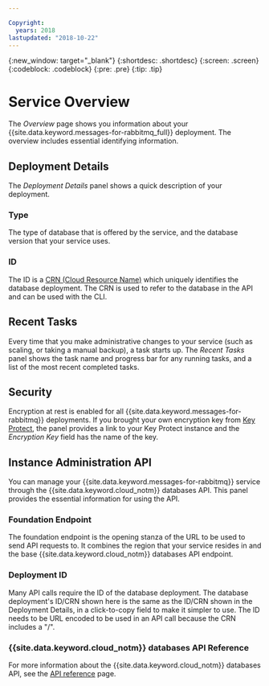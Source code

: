 ```yaml
---

Copyright:
  years: 2018
lastupdated: "2018-10-22"
---
```


{:new_window: target="_blank"}
{:shortdesc: .shortdesc}
{:screen: .screen}
{:codeblock: .codeblock}
{:pre: .pre}
{:tip: .tip}

# Service Overview

The _Overview_ page shows you information about your {{site.data.keyword.messages-for-rabbitmq_full}} deployment. The overview includes essential identifying information.

## Deployment Details

The _Deployment Details_ panel shows a quick description of your deployment.

### Type

The type of database that is offered by the service, and the database version that your service uses.

### ID

The ID is a [CRN (Cloud Resource Name)](https://{DomainName}/docs/overview/crn.html) which uniquely identifies the database deployment. The CRN is used to refer to the database in the API and can be used with the CLI.

## Recent Tasks

Every time that you make administrative changes to your service (such as scaling, or taking a manual backup), a task starts up. The _Recent Tasks_ panel shows the task name and progress bar for any running tasks, and a list of the most recent completed tasks.

## Security

Encryption at rest is enabled for all {{site.data.keyword.messages-for-rabbitmq}} deployments. If you brought your own encryption key from [Key Protect](./reference-key-protect.html), the panel provides a link to your Key Protect instance and the _Encryption Key_ field has the name of the key.

## Instance Administration API

You can manage your {{site.data.keyword.messages-for-rabbitmq}} service through the {{site.data.keyword.cloud_notm}} databases API. This panel provides the essential information for using the API.

### Foundation Endpoint

The foundation endpoint is the opening stanza of the URL to be used to send API requests to. It combines the region that your service resides in and the base {{site.data.keyword.cloud_notm}} databases API endpoint. 

### Deployment ID

Many API calls require the ID of the database deployment. The database deployment's ID/CRN shown here is the same as the ID/CRN shown in the Deployment Details, in a click-to-copy field to make it simpler to use. The ID needs to be URL encoded to be used in an API call because the CRN includes a "/".

### {{site.data.keyword.cloud_notm}} databases API Reference

For more information about the {{site.data.keyword.cloud_notm}} databases API, see the [API reference](https://{DomainName}/apidocs/cloud-databases-api) page.

